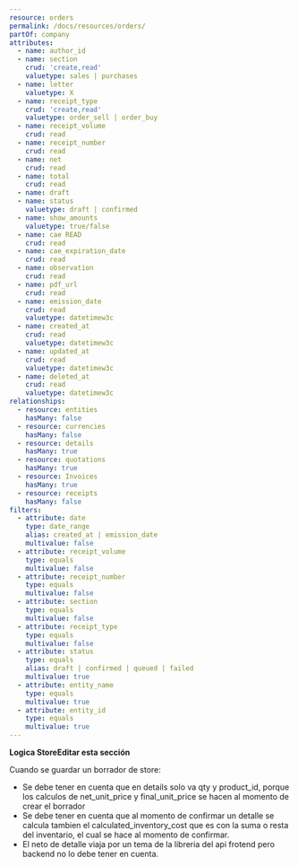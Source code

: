 ```yaml
---
resource: orders
permalink: /docs/resources/orders/
partOf: company
attributes:
  - name: author_id
  - name: section
    crud: 'create,read'
    valuetype: sales | purchases
  - name: letter
    valuetype: X
  - name: receipt_type
    crud: 'create,read'
    valuetype: order_sell | order_buy
  - name: receipt_volume
    crud: read
  - name: receipt_number
    crud: read
  - name: net
    crud: read
  - name: total
    crud: read
  - name: draft
  - name: status
    valuetype: draft | confirmed
  - name: show_amounts
    valuetype: true/false
  - name: cae READ
    crud: read
  - name: cae_expiration_date
    crud: read
  - name: observation
    crud: read
  - name: pdf_url
    crud: read
  - name: emission_date
    crud: read
    valuetype: datetimew3c
  - name: created_at
    crud: read
    valuetype: datetimew3c
  - name: updated_at
    crud: read
    valuetype: datetimew3c
  - name: deleted_at
    crud: read
    valuetype: datetimew3c
relationships:
  - resource: entities
    hasMany: false
  - resource: currencies
    hasMany: false
  - resource: details
    hasMany: true
  - resource: quotations
    hasMany: true
  - resource: Invoices
    hasMany: true
  - resource: receipts
    hasMany: false
filters:
  - attribute: date
    type: date_range
    alias: created_at | emission_date
    multivalue: false
  - attribute: receipt_volume
    type: equals
    multivalue: false
  - attribute: receipt_number
    type: equals
    multivalue: false
  - attribute: section
    type: equals
    multivalue: false
  - attribute: receipt_type
    type: equals
    multivalue: false
  - attribute: status
    type: equals
    alias: draft | confirmed | queued | failed
    multivalue: true
  - attribute: entity_name
    type: equals
    multivalue: true
  - attribute: entity_id
    type: equals
    multivalue: true
---
```


**Logica StoreEditar esta sección**

Cuando se guardar un borrador de store:

- Se debe tener en cuenta que en details solo va qty y product_id, porque los calculos de net_unit_price y final_unit_price se hacen al momento de crear el borrador
- Se debe tener en cuenta que al momento de confirmar un detalle se calcula tambien el calculated_inventory_cost que es con la suma o resta del inventario, el cual se hace al momento de confirmar.
- El neto de detalle viaja por un tema de la libreria del api frotend pero backend no lo debe tener en cuenta.
